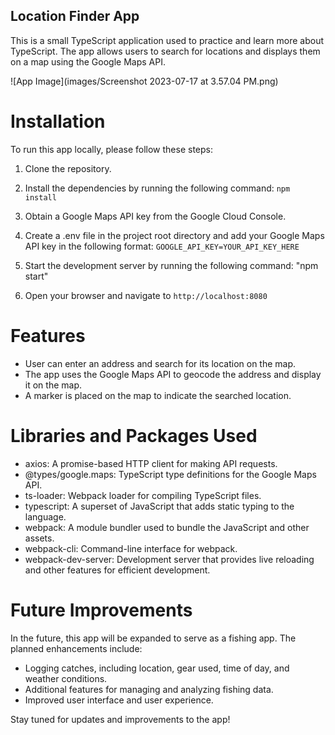 ## Location Finder App
This is a small TypeScript application used to practice and learn more about TypeScript. The app allows users to search for locations and displays them on a map using the Google Maps API.

![App Image](images/Screenshot 2023-07-17 at 3.57.04 PM.png)


# Installation
To run this app locally, please follow these steps:

1. Clone the repository.

2. Install the dependencies by running the following command:
`npm install`

3. Obtain a Google Maps API key from the Google Cloud Console.

4. Create a .env file in the project root directory and add your Google Maps API key in the following format:
`GOOGLE_API_KEY=YOUR_API_KEY_HERE`

5. Start the development server by running the following command: "npm start"

6. Open your browser and navigate to 
`http://localhost:8080` 

# Features

- User can enter an address and search for its location on the map.
- The app uses the Google Maps API to geocode the address and display it on the map.
- A marker is placed on the map to indicate the searched location.

# Libraries and Packages Used

- axios: A promise-based HTTP client for making API requests.
- @types/google.maps: TypeScript type definitions for the Google Maps API.
- ts-loader: Webpack loader for compiling TypeScript files.
- typescript: A superset of JavaScript that adds static typing to the language.
- webpack: A module bundler used to bundle the JavaScript and other assets.
- webpack-cli: Command-line interface for webpack.
- webpack-dev-server: Development server that provides live reloading and other features for efficient development.

# Future Improvements

In the future, this app will be expanded to serve as a fishing app. The planned enhancements include:

- Logging catches, including location, gear used, time of day, and weather conditions.
- Additional features for managing and analyzing fishing data.
- Improved user interface and user experience.

Stay tuned for updates and improvements to the app!